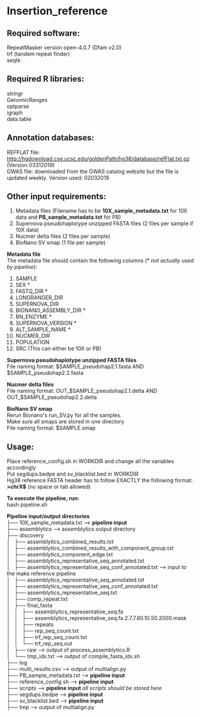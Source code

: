 # Insertion_reference

## Required software:
RepeatMasker version open-4.0.7 (Dfam v2.0) <br>
trf (tandem repeat finder)<br>
seqtk <br>

## Required R libraries:
stringr <br>
GenomicRanges<br>
optparse <br>
igraph <br>
data.table <br>

## Annotation databases:
REFFLAT file: http://hgdownload.cse.ucsc.edu/goldenPath/hg38/database/refFlat.txt.gz (Version 03312019)<br>
GWAS file: downloaded from the GWAS catalog website but the file is updated weekly. Version used: 02032019

## Other input requirements:
1. Metadata files (Filename has to be **10X_sample_metadata.txt** for 10X data and **PB_sample_metadata.txt** for PB)
2. Supernova pseudohaplotype unzipped FASTA files (2 files per sample if 10X data)
3. Nucmer delta files (2 files per sample)
4. BioNano SV smap (1 file per sample)

**Metadata file** <br>
The metadata file should contain the following columns (* *not actually used by pipeline*):<br>
1. SAMPLE 
2. SEX *
3. FASTQ_DIR *
4. LONGRANGER_DIR 
5. SUPERNOVA_DIR 
6. BIONANO_ASSEMBLY_DIR *
7. BN_ENZYME *
8. SUPERNOVA_VERSION *
9. ALT_SAMPLE_NAME *
10. NUCMER_DIR 
11. POPULATION 
12. SRC (This can either be 10X or PB) 

**Supernova pseudohaplotype unzipped FASTA files** <br>
File naming format: $SAMPLE_pseudohap2.1.fasta AND $SAMPLE_pseudohap2.2.fasta

**Nucmer delta files** <br>
File naming format: OUT_$SAMPLE_pseudohap2.1.delta AND OUT_$SAMPLE_pseudohap2.2.delta

**BioNano SV smap** <br>
Rerun Bionano's run_SV.py for all the samples. <br>
Make sure all smaps are stored in one directory <br>
File naming format: $SAMPLE.smap 

## Usage:<br>
Place reference_config.sh in WORKDIR and change all the variables accordingly <br>
Put segdups.bedpe and sv_blacklist.bed in WORKDIR <br>
Hg38 reference FASTA header has to follow EXACTLY the following format: <br>
**>chrX$** (no space or tab allowed) <br>

**To execute the pipeline, run:** <br>
bash pipeline.sh <br>

**Pipeline input/output directories**<br>
├── 10X_sample_metadata.txt --> **pipeline input**<br>
├── assemblytics --> assemblytics output directory <br>
├── discovery<br>
│   ├── assemblytics_combined_results.txt<br>
│   ├── assemblytics_combined_results_with_component_group.txt<br>
│   ├── assemblytics_component_edge.txt<br>
│   ├── assemblytics_representative_seq_annotated.txt<br>
│   ├── assemblytics_representative_seq_conf_annotated.txt --> input to the make reference pipeline<br>
│   ├── assemblytics_representative_seq_annotated.txt<br>
│   ├── assemblytics_representative_seq_conf_annotated.txt<br>
│   ├── assemblytics_representative_seq.txt<br>
│   ├── comp_repeat.txt<br>
│   ├── final_fasta<br>
│   │   ├── assemblytics_representative_seq.fa<br>
│   │   ├── assemblytics_representative_seq.fa.2.7.7.80.10.50.2000.mask<br>
│   │   ├── repeats<br>
│   │   ├── rep_seq_count.txt<br>
│   │   ├── trf_rep_seq_count.txt<br>
│   │   └── trf_rep_seq.out<br>
│   ├── raw --> output of process_assemblytics.R<br>
│   └── tmp_idx.txt --> output of compile_fasta_idx.sh <br>
├── log<br>
├── multi_results.csv --> output of multialign.py<br>
├── PB_sample_metadata.txt --> **pipeline input**<br>
├── reference_config.sh --> **pipeline input**<br>
├── scripts --> **pipeline input** *all scripts should be stored here* <br>
├── segdups.bedpe --> **pipeline input**<br>
├── sv_blacklist.bed --> **pipeline input**<br>
├── tmp --> output of multialign.py<br>





